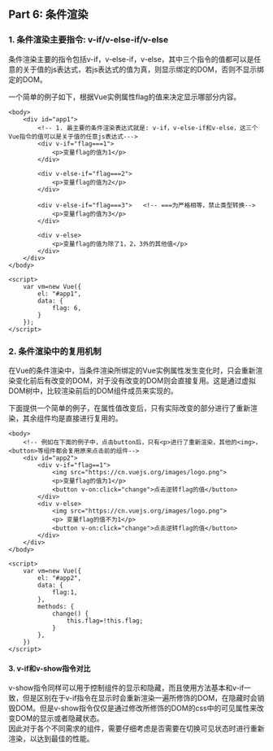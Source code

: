 ## Part 6: 条件渲染

### 1. 条件渲染主要指令: v-if/v-else-if/v-else
条件渲染主要的指令包括v-if，v-else-if，v-else，其中三个指令的值都可以是任意的关于值的js表达式，若js表达式的值为真，则显示绑定的DOM，否则不显示绑定的DOM。

一个简单的例子如下，根据Vue实例属性flag的值来决定显示哪部分内容。

```
<body>
    <div id="app1">
        <!-- 1. 最主要的条件渲染表达式就是: v-if，v-else-if和v-else，这三个Vue指令的值可以是关于值的任意js表达式--->
        <div v-if="flag===1">
            <p>变量flag的值为1</p>
        </div>

        <div v-else-if="flag===2">
            <p>变量flag的值为2</p>
        </div>

        <div v-else-if="flag===3">   <!-- ===为严格相等，禁止类型转换-->
            <p>变量flag的值为3</p>
        </div>

        <div v-else>   
            <p>变量flag的值为除了1，2，3外的其他值</p>
        </div>
    </div>
</body>

<script>
    var vm=new Vue({
        el: "#app1",
        data: {
            flag: 6,
        }
    });
</script>
```


### 2. 条件渲染中的复用机制
在Vue的条件渲染中，当条件渲染所绑定的Vue实例属性发生变化时，只会重新渲染变化前后有改变的DOM，对于没有改变的DOM则会直接复用。这是通过虚拟DOM树中，比较渲染前后的DOM组件成员来实现的。

下面提供一个简单的例子，在属性值改变后，只有实际改变的部分进行了重新渲染，其余组件均是直接进行复用的。

```
<body>
    <!-- 例如在下面的例子中，点击button后，只有<p>进行了重新渲染，其他的<img>，<button>等组件都会复用原来点击前的组件-->
    <div id="app2">
        <div v-if="flag==1">
            <img src="https://cn.vuejs.org/images/logo.png">
            <p>变量flag的值为1</p>
            <button v-on:click="change">点击逆转flag的值</button>
        </div>
        <div v-else>
            <img src="https://cn.vuejs.org/images/logo.png">
            <p> 变量flag的值不为1</p>
            <button v-on:click="change">点击逆转flag的值</button>
        </div>
    </div>
</body>

<script>
    var vm=new Vue({
        el: "#app2",
        data: {
            flag:1,
        },
        methods: {
            change() {
                this.flag=!this.flag;
            }
        },
    })
</script>
```

#### 3. v-if和v-show指令对比
v-show指令同样可以用于控制组件的显示和隐藏，而且使用方法基本和v-if一致，但是区别在于v-if指令在显示时会重新渲染一遍所修饰的DOM，在隐藏时会销毁DOM。但是v-show指令仅仅是通过修改所修饰的DOM的css中的可见属性来改变DOM的显示或者隐藏状态。  
因此对于各个不同需求的组件，需要仔细考虑是否需要在切换可见状态时进行重新渲染，以达到最佳的性能。


